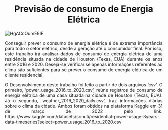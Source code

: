 <h1 align="center"> Previsão de consumo de Energia Elétrica </h1>

![HgACcOumE9IF](https://user-images.githubusercontent.com/43526420/163726150-3b725ee1-f14a-4731-b586-295be3d8550e.png)

<td><p align=justify>Conseguir prever o consumo de energia elétrica é de extrema importância para todo o setor elétrico, desde a geração até o consumidor final. Por isso, este trabalho irá analisar dados de consumo de energia elétrica de uma residência situada na cidade de Houston (Texas, EUA) durante os anos entre 2016 e 2020. Deseja-se verificar se apenas informações referentes ao clima são suficientes para se prever o consumo de energia elétrica de um cliente residencial.</p></td>

<td><p align=justify>O Desenvolvimento deste trabalho foi feito a partir de dois arquivos ‘csv’. O primeiro, ‘power_usage_2016_to_2020.csv’, reúne registros de consumo de energia elétrica de uma casa situada na cidade de Houston (Texas, EUA).  Já o segundo, ‘weather_2016_2020_daily.csv’, traz informações diárias sobre o clima da cidade. Ambos foram obtidos na plataforma Kaggle em 31 de março de 2022 pelo link:
https://www.kaggle.com/datasets/srinuti/residential-power-usage-3years-data-timeseries?select=power_usage_2016_to_2020.csv </p></td>
